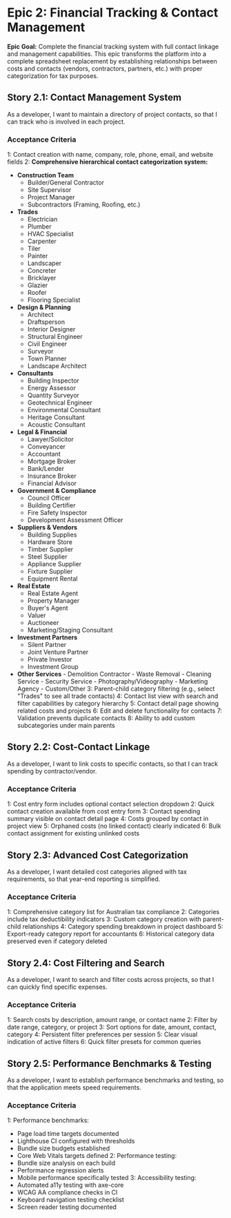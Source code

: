 # Epic 2: Financial Tracking & Contact Management

**Epic Goal:** Complete the financial tracking system with full contact linkage and management capabilities. This epic transforms the platform into a complete spreadsheet replacement by establishing relationships between costs and contacts (vendors, contractors, partners, etc.) with proper categorization for tax purposes.

## Story 2.1: Contact Management System

As a developer,
I want to maintain a directory of project contacts,
so that I can track who is involved in each project.

### Acceptance Criteria

1: Contact creation with name, company, role, phone, email, and website fields
2: **Comprehensive hierarchical contact categorization system:**

- **Construction Team**
  - Builder/General Contractor
  - Site Supervisor
  - Project Manager
  - Subcontractors (Framing, Roofing, etc.)
- **Trades**
  - Electrician
  - Plumber
  - HVAC Specialist
  - Carpenter
  - Tiler
  - Painter
  - Landscaper
  - Concreter
  - Bricklayer
  - Glazier
  - Roofer
  - Flooring Specialist
- **Design & Planning**
  - Architect
  - Draftsperson
  - Interior Designer
  - Structural Engineer
  - Civil Engineer
  - Surveyor
  - Town Planner
  - Landscape Architect
- **Consultants**
  - Building Inspector
  - Energy Assessor
  - Quantity Surveyor
  - Geotechnical Engineer
  - Environmental Consultant
  - Heritage Consultant
  - Acoustic Consultant
- **Legal & Financial**
  - Lawyer/Solicitor
  - Conveyancer
  - Accountant
  - Mortgage Broker
  - Bank/Lender
  - Insurance Broker
  - Financial Advisor
- **Government & Compliance**
  - Council Officer
  - Building Certifier
  - Fire Safety Inspector
  - Development Assessment Officer
- **Suppliers & Vendors**
  - Building Supplies
  - Hardware Store
  - Timber Supplier
  - Steel Supplier
  - Appliance Supplier
  - Fixture Supplier
  - Equipment Rental
- **Real Estate**
  - Real Estate Agent
  - Property Manager
  - Buyer's Agent
  - Valuer
  - Auctioneer
  - Marketing/Staging Consultant
- **Investment Partners**
  - Silent Partner
  - Joint Venture Partner
  - Private Investor
  - Investment Group
- **Other Services** - Demolition Contractor - Waste Removal - Cleaning Service - Security Service - Photography/Videography - Marketing Agency - Custom/Other
  3: Parent-child category filtering (e.g., select "Trades" to see all trade contacts)
  4: Contact list view with search and filter capabilities by category hierarchy
  5: Contact detail page showing related costs and projects
  6: Edit and delete functionality for contacts
  7: Validation prevents duplicate contacts
  8: Ability to add custom subcategories under main parents

## Story 2.2: Cost-Contact Linkage

As a developer,
I want to link costs to specific contacts,
so that I can track spending by contractor/vendor.

### Acceptance Criteria

1: Cost entry form includes optional contact selection dropdown
2: Quick contact creation available from cost entry form
3: Contact spending summary visible on contact detail page
4: Costs grouped by contact in project view
5: Orphaned costs (no linked contact) clearly indicated
6: Bulk contact assignment for existing unlinked costs

## Story 2.3: Advanced Cost Categorization

As a developer,
I want detailed cost categories aligned with tax requirements,
so that year-end reporting is simplified.

### Acceptance Criteria

1: Comprehensive category list for Australian tax compliance
2: Categories include tax deductibility indicators
3: Custom category creation with parent-child relationships
4: Category spending breakdown in project dashboard
5: Export-ready category report for accountants
6: Historical category data preserved even if category deleted

## Story 2.4: Cost Filtering and Search

As a developer,
I want to search and filter costs across projects,
so that I can quickly find specific expenses.

### Acceptance Criteria

1: Search costs by description, amount range, or contact name
2: Filter by date range, category, or project
3: Sort options for date, amount, contact, category
4: Persistent filter preferences per session
5: Clear visual indication of active filters
6: Quick filter presets for common queries

## Story 2.5: Performance Benchmarks & Testing

As a developer,
I want to establish performance benchmarks and testing,
so that the application meets speed requirements.

### Acceptance Criteria

1: Performance benchmarks:

- Page load time targets documented
- Lighthouse CI configured with thresholds
- Bundle size budgets established
- Core Web Vitals targets defined
  2: Performance testing:
- Bundle size analysis on each build
- Performance regression alerts
- Mobile performance specifically tested
  3: Accessibility testing:
- Automated a11y testing with axe-core
- WCAG AA compliance checks in CI
- Keyboard navigation testing checklist
- Screen reader testing documented
